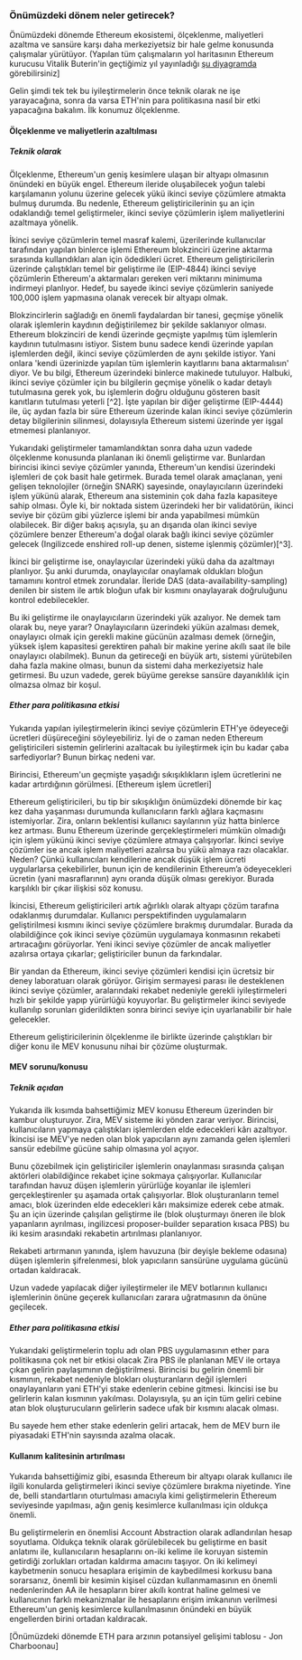 ### Önümüzdeki dönem neler getirecek?
Önümüzdeki dönemde Ethereum ekosistemi, ölçeklenme, maliyetleri azaltma ve sansüre karşı daha merkeziyetsiz bir hale gelme konusunda çalışmalar yürütüyor.  (Yapılan tüm çalışmaların yol haritasının Ethereum kurucusu Vitalik Buterin'in geçtiğimiz yıl yayınladığı [şu diyagramda](https://twitter.com/VitalikButerin/status/1588669782471368704/photo/1) görebilirsiniz]

Gelin şimdi tek tek bu iyileştirmelerin önce teknik olarak ne işe yarayacağına, sonra da varsa ETH'nin para politikasına nasıl bir etki yapacağına bakalım. İlk konumuz ölçeklenme. 

#### Ölçeklenme ve maliyetlerin azaltılması

##### Teknik olarak
Ölçeklenme, Ethereum'un geniş kesimlere ulaşan bir altyapı olmasının önündeki en büyük engel. Ethereum ileride oluşabilecek yoğun talebi karşılamanın yolunu üzerine gelecek yükü ikinci seviye çözümlere atmakta bulmuş durumda. Bu nedenle, Ethereum geliştiricilerinin şu an için odaklandığı temel geliştirmeler, ikinci seviye çözümlerin işlem maliyetlerini azaltmaya yönelik.

İkinci seviye çözümlerin temel masraf kalemi, üzerilerinde kullanıcılar tarafından yapılan binlerce işlemi Ethereum blokzinciri üzerine aktarma sırasında kullandıkları alan için ödedikleri ücret. Ethereum geliştiricilerin üzerinde çalıştıkları temel bir geliştirme ile (EIP-4844) ikinci seviye çözümlerin Ethereum'a aktarmaları gereken veri miktarını minimuma indirmeyi planlıyor. Hedef, bu sayede ikinci seviye çözümlerin saniyede 100,000 işlem yapmasına olanak verecek bir altyapı olmak. 

Blokzincirlerin sağladığı en önemli faydalardan bir tanesi, geçmişe yönelik olarak işlemlerin kaydının değiştirilemez bir şekilde saklanıyor olması. Ethereum blokzinciri de kendi üzerinde geçmişte yapılmış tüm işlemlerin kaydının tutulmasını istiyor. Sistem bunu sadece kendi üzerinde yapılan işlemlerden değil, ikinci seviye çözümlerden de aynı şekilde istiyor. Yani onlara 'kendi üzerinizde yapılan tüm işlemlerin kayıtlarını bana aktarmalısın' diyor. Ve bu bilgi, Ethereum üzerindeki binlerce makinede tutuluyor. Halbuki, ikinci seviye çözümler için bu bilgilerin geçmişe yönelik o kadar detaylı tutulmasına gerek yok, bu işlemlerin doğru olduğunu gösteren basit kanıtların tutulması yeterli [^2].  İşte yapılan bir diğer geliştirme (EIP-4444) ile, üç aydan fazla bir süre Ethereum üzerinde kalan ikinci seviye çözümlerin detay bilgilerinin silinmesi, dolayısıyla Ethereum sistemi üzerinde yer işgal etmemesi planlanıyor. 

Yukarıdaki geliştirmeler tamamlandıktan sonra daha uzun vadede ölçeklenme konusunda planlanan iki önemli geliştirme var. Bunlardan birincisi ikinci seviye çözümler yanında, Ethereum'un kendisi üzerindeki işlemleri de çok basit hale getirmek. Burada temel olarak amaçlanan, yeni gelişen teknolojiler (örneğin SNARK) sayesinde, onaylayıcıların üzerindeki işlem yükünü alarak, Ethereum ana sisteminin çok daha fazla kapasiteye sahip olması. Öyle ki, bir noktada sistem üzerindeki her bir validatörün, ikinci seviye bir çözüm gibi yüzlerce işlemi bir anda yapabilmesi mümkün olabilecek. Bir diğer bakış açısıyla, şu an dışarıda olan ikinci seviye çözümlere benzer Ethereum'a doğal olarak bağlı ikinci seviye çözümler gelecek (Ingilizcede enshired roll-up denen, sisteme işlenmiş çözümler)[^3]. 

İkinci bir geliştirme ise, onaylayıcılar üzerindeki yükü daha da azaltmayı planlıyor. Şu anki durumda, onaylayıcılar onaylamak oldukları bloğun tamamını kontrol etmek zorundalar. İleride DAS (data-availability-sampling) denilen bir sistem ile artık bloğun ufak bir kısmını onaylayarak doğruluğunu kontrol edebilecekler. 

Bu iki geliştirme ile onaylayıcıların üzerindeki yük azalıyor. Ne demek tam olarak bu, neye yarar? Onaylayıcıların üzerindeki yükün azalması demek, onaylayıcı olmak için gerekli makine gücünün azalması demek (örneğin, yüksek işlem kapasitesi gerektiren pahalı bir makine yerine akıllı saat ile bile onaylayıcı olabilmek). Bunun da getireceği en büyük artı, sistemi yürütebilen daha fazla makine olması, bunun da sistemi daha merkeziyetsiz hale getirmesi. Bu uzun vadede, gerek büyüme gerekse sansüre dayanıklılık için olmazsa olmaz bir koşul. 

##### Ether para politikasına etkisi
Yukarıda yapılan iyileştirmelerin ikinci seviye çözümlerin ETH'ye ödeyeceği ücretleri düşüreceğini söyleyebiliriz. İyi de o zaman neden Ethereum geliştiricileri sistemin gelirlerini azaltacak bu iyileştirmek için bu kadar çaba sarfediyorlar? Bunun birkaç nedeni var. 

Birincisi, Ethereum'un geçmişte yaşadığı sıkışıklıkların işlem ücretlerini ne kadar artırdığının görülmesi. 
[Ethereum işlem ücretleri]

Ethereum geliştiricileri, bu tip bir sıkışıklığın önümüzdeki dönemde bir kaç kez daha yaşanması durumunda kullanıcıların farklı ağlara kaçmasını istemiyorlar. Zira, onların beklentisi kullanıcı sayılarının yüz hatta binlerce kez artması. Bunu Ethereum üzerinde gerçekleştirmeleri mümkün olmadığı için işlem yükünü ikinci seviye çözümlere atmaya çalışıyorlar. İkinci seviye çözümler ise ancak işlem maliyetleri azalırsa bu yükü almaya razı olacaklar. Neden? Çünkü kullanıcıları kendilerine ancak düşük işlem ücreti uygularlarsa çekebilirler, bunun için de kendilerinin Ethereum’a ödeyecekleri ücretin (yani masraflarının) aynı oranda düşük olması gerekiyor. Burada karşılıklı bir çıkar ilişkisi söz konusu. 

İkincisi, Ethereum geliştiricileri artık ağırlıklı olarak altyapı çözüm tarafına odaklanmış durumdalar. Kullanıcı perspektifinden uygulamaların geliştirilmesi kısmını ikinci seviye çözümlere bırakmış durumdalar. Burada da olabildiğince çok ikinci seviye çözümün uygulamaya konmasının rekabeti artıracağını görüyorlar.  Yeni ikinci seviye çözümler de ancak maliyetler azalırsa ortaya çıkarlar; geliştiriciler bunun da farkındalar. 

Bir yandan da Ethereum, ikinci seviye çözümleri kendisi için ücretsiz bir deney laboratuarı olarak görüyor. Girişim sermayesi parası ile desteklenen ikinci seviye çözümler, aralarındaki rekabet nedeniyle gerekli iyileştirmeleri hızlı bir şekilde yapıp yürürlüğü koyuyorlar. Bu geliştirmeler ikinci seviyede kullanılıp sorunları giderildikten sonra birinci seviye için uyarlanabilir bir hale gelecekler. 

Ethereum geliştiricilerinin ölçeklenme ile birlikte üzerinde çalıştıkları bir diğer konu ile MEV konusunu nihai bir çözüme oluşturmak. 

#### MEV sorunu/konusu
##### Teknik açıdan
Yukarıda ilk kısımda bahsettiğimiz MEV konusu Ethereum üzerinden bir kambur oluşturuyor. Zira, MEV sisteme iki yönden zarar veriyor. Birincisi, kullanıcıların yapmaya çalıştıkları işlemlerden elde edecekleri kârı azaltıyor. İkincisi ise MEV'ye neden olan blok yapıcıların aynı zamanda gelen işlemleri sansür edebilme gücüne sahip olmasına yol açıyor.  

Bunu çözebilmek için geliştiriciler işlemlerin onaylanması sırasında çalışan aktörleri olabildiğince rekabet içine sokmaya çalışıyorlar. Kullanıcılar tarafından havuz düşen işlemlerin yürürlüğe koyanlar ile işlemleri gerçekleştirenler şu aşamada ortak çalışıyorlar. Blok oluşturanların temel amacı, blok üzerinden elde edecekleri kârı maksimize ederek cebe atmak. Şu an için üzerinde çalışılan geliştirme ile (blok oluşturmayı öneren ile blok yapanların ayrılması, ingilizcesi proposer-builder separation kısaca PBS) bu iki kesim arasındaki rekabetin artırılması planlanıyor. 

Rekabeti artırmanın yanında, işlem havuzuna (bir deyişle bekleme odasına) düşen işlemlerin şifrelenmesi, blok yapıcıların sansürüne uygulama gücünü ortadan kaldıracak.

Uzun vadede yapılacak diğer iyileştirmeler ile MEV botlarının kullanıcı işlemlerinin önüne geçerek kullanıcıları zarara uğratmasının da önüne geçilecek.

#####  Ether para politikasına etkisi
Yukarıdaki geliştirmelerin toplu adı olan PBS uygulamasının ether para politikasına çok net bir etkisi olacak Zira PBS ile planlanan MEV ile ortaya çıkan gelirin paylaşımının değiştirilmesi. Birincisi bu gelirin önemli bir kısmının, rekabet nedeniyle blokları oluşturanların değil işlemleri onaylayanların yani ETH'yi stake edenlerin cebine gitmesi. İkincisi ise bu gelirlerin kalan kısmının yakılması. Dolayısıyla, şu an için tüm geliri cebine atan blok oluşturucuların gelirlerin sadece ufak bir kısmını alacak olması. 

Bu sayede hem ether stake edenlerin geliri artacak, hem de MEV burn ile piyasadaki ETH'nin sayısında azalma olacak. 

#### Kullanım kalitesinin artırılması
Yukarıda bahsettiğimiz gibi, esasında Ethereum bir altyapı olarak kullanıcı ile ilgili konularda geliştirmeleri ikinci seviye çözümlere bırakma niyetinde. Yine de, belli standartların oturtulması amacıyla kimi geliştirmelerin Ethereum seviyesinde yapılması, ağın geniş kesimlerce kullanılması için oldukça önemli. 

Bu geliştirmelerin en önemlisi Account Abstraction olarak adlandırılan hesap soyutlama. Oldukça teknik olarak görülebilecek bu geliştirme en basit anlatımı ile, kullanıcıların hesaplarını on-iki kelime ile koruyan sistemin getirdiği zorlukları ortadan kaldırma amacını taşıyor. On iki kelimeyi kaybetmenin sonucu hesaplara erişimin de kaybedilmesi korkusu bana sorarsanız, önemli bir kesimin kişisel cüzdan kullanmamasının en önemli nedenlerinden AA ile hesapların birer akıllı kontrat haline gelmesi ve kullanıcının farklı mekanizmalar ile hesaplarını erişim imkanının verilmesi Ethereum'un geniş kesimlerce kullanılmasının önündeki en büyük engellerden birini ortadan kaldıracak. 

[Önümüzdeki dönemde ETH para arzının potansiyel gelişimi tablosu - Jon Charboonau]


